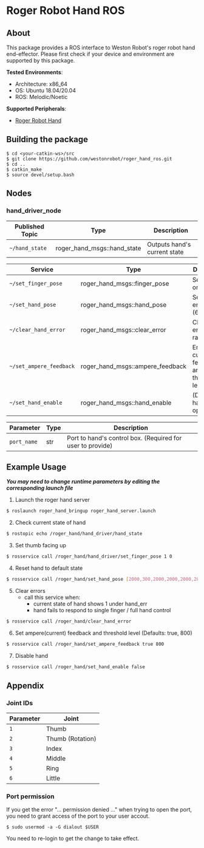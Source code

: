 # Roger Robot Hand ROS

## About
This package provides a ROS interface to Weston Robot's roger robot hand end-effector. Please first check if your device and environment are supported by this package.

**Tested Environments**:

* Architecture: x86_64
* OS: Ubuntu 18.04/20.04
* ROS: Melodic/Noetic

**Supported Peripherals**:

* [Roger Robot Hand](https://docs.westonrobot.net/periph_user_guide/periph_user_guide.html)

## Building the package
```
$ cd <your-catkin-ws>/src
$ git clone https://github.com/westonrobot/roger_hand_ros.git
$ cd ..
$ catkin_make
$ source devel/setup.bash
```

## Nodes
### hand_driver_node
| Published Topic | Type                        | Description                  |
| --------------- | --------------------------- | ---------------------------- |
| `~/hand_state`  | roger_hand_msgs::hand_state | Outputs hand's current state |


| Service                 | Type                             | Description                                 |
| ----------------------- | -------------------------------- | ------------------------------------------- |
| `~/set_finger_pose`     | roger_hand_msgs::finger_pose     | Set pose of one [joint](#joint-ids)         |
| `~/set_hand_pose`       | roger_hand_msgs::hand_pose       | Set pose of entire hand (6 joints)          |
| `~/clear_hand_error`    | roger_hand_msgs::clear_error     | Clear any errors raised                     |
| `~/set_ampere_feedback` | roger_hand_msgs::ampere_feedback | Enable current feedback and threshold level |
| `~/set_hand_enable`     | roger_hand_msgs::hand_enable     | (Dis/En)able hand operation                 |

| Parameter   | Type | Description                                                |
| ----------- | ---- | ---------------------------------------------------------- |
| `port_name` | str  | Port to hand's control box. (Required for user to provide) |

## Example Usage
**_You may need to change runtime parameters by editing the corresponding launch file_**

1. Launch the roger hand server
``` bash
$ roslaunch roger_hand_bringup roger_hand_server.launch
```

2. Check current state of hand
``` bash
$ rostopic echo /roger_hand/hand_driver/hand_state
```

3. Set thumb facing up
``` bash
$ rosservice call /roger_hand/hand_driver/set_finger_pose 1 0
```

4. Reset hand to default state
``` bash
$ rosservice call /roger_hand/set_hand_pose [2000,300,2000,2000,2000,2000]
```

5. Clear errors
   * call this service when:
     * current state of hand shows 1 under hand_err
     * hand fails to respond to single finger / full hand control
``` bash
$ rosservice call /roger_hand/clear_hand_error
```

6. Set ampere(current) feedback and threshold level (Defaults: true, 800)
``` bash
$ rosservice call /roger_hand/set_ampere_feedback true 800
```

7. Disable hand
``` bash
$ rosservice call /roger_hand/set_hand_enable false
```

## Appendix

### Joint IDs

| Parameter | Joint            |
| --------- | ---------------- |
| `1`       | Thumb            |
| `2`       | Thumb (Rotation) |
| `3`       | Index            |
| `4`       | Middle           |
| `5`       | Ring             |
| `6`       | Little           |

### Port permission
If you get the error "... permission denied ..." when trying to open the port, you need to grant access of the port to your user accout.
```
$ sudo usermod -a -G dialout $USER
```
You need to re-login to get the change to take effect.
